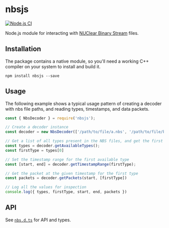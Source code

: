 # nbsjs

[![Node.js CI](https://github.com/Fastcode/nbsjs/actions/workflows/node.js.yml/badge.svg?branch=main)](https://github.com/Fastcode/nbsjs/actions/workflows/node.js.yml)

Node.js module for interacting with [NUClear Binary Stream](https://nubook.nubots.net/system/foundations/nuclear#nbs-files) files.

## Installation

The package contains a native module, so you'll need a working C++ compiler on your system to install and build it.

```
npm install nbsjs --save
```

## Usage

The following example shows a typical usage pattern of creating a decoder with nbs file paths, and reading types, timestamps, and data packets.

```js
const { NbsDecoder } = require('nbsjs');

// Create a decoder instance
const decoder = new NbsDecoder(['/path/to/file/a.nbs', '/path/to/file/b.nbs', '/path/to/file/c.nbs']);

// Get a list of all types present in the NBS files, and get the first type
const types = decoder.getAvailableTypes();
const firstType = types[0]

// Set the timestamp range for the first available type
const [start, end] = decoder.getTimestampRange(firstType);

// Get the packet at the given timestamp for the first type
const packets = decoder.getPackets(start, [firstType])

// Log all the values for inspection
console.log({ types, firstType, start, end, packets })
```

## API

See [`nbs.d.ts`](./nbs.d.ts) for API and types.
